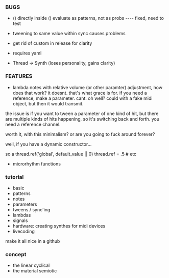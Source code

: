 ### BUGS

- () directly inside () evaluate as patterns, not as probs ---- fixed, need to test
- tweening to same value within sync causes problems
- get rid of custom in release for clarity

- requires yaml

- Thread -> Synth (loses personality, gains clarity)


### FEATURES

- lambda notes with relative volume (or other paramter) adjustment, how does that work? it doesnt. that's what grace is for. if you need a reference, make a parameter. cant. oh well? could with a fake midi object, but then it would transmit.

the issue is if you want to tween a parameter of one kind of hit, but there are multiple kinds of hits happening, so it's switching back and forth. you need a reference channel.

worth it, with this minimalism? or are you going to fuck around forever?

well, if you have a dynamic constructor...

so a 
thread.ref('global', default_value || 0)
thread.ref = .5 # etc


- microrhythm functions


### tutorial

- basic
- patterns
- notes
- parameters
- tweens / sync'ing
- lambdas
- signals
- hardware: creating synthes for midi devices
- livecoding

make it all nice in a github


### concept

- the linear cyclical
- the material semiotic
